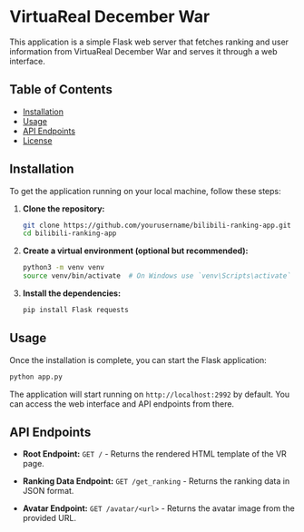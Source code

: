 # VirtuaReal December War

This application is a simple Flask web server that fetches ranking and user information from VirtuaReal December War and serves it through a web interface.

## Table of Contents

- [Installation](#installation)
- [Usage](#usage)
- [API Endpoints](#api-endpoints)
- [License](#license)

## Installation

To get the application running on your local machine, follow these steps:

1. **Clone the repository:**
   ```bash
   git clone https://github.com/yourusername/bilibili-ranking-app.git
   cd bilibili-ranking-app
   ```

2. **Create a virtual environment (optional but recommended):**
   ```bash
   python3 -m venv venv
   source venv/bin/activate  # On Windows use `venv\Scripts\activate`
   ```

3. **Install the dependencies:**
   ```bash
   pip install Flask requests
   ```

## Usage

Once the installation is complete, you can start the Flask application:

```bash
python app.py
```

The application will start running on `http://localhost:2992` by default. You can access the web interface and API endpoints from there.

## API Endpoints

- **Root Endpoint:**
  `GET /` - Returns the rendered HTML template of the VR page.

- **Ranking Data Endpoint:**
  `GET /get_ranking` - Returns the ranking data in JSON format.

- **Avatar Endpoint:**
  `GET /avatar/<url>` - Returns the avatar image from the provided URL.
